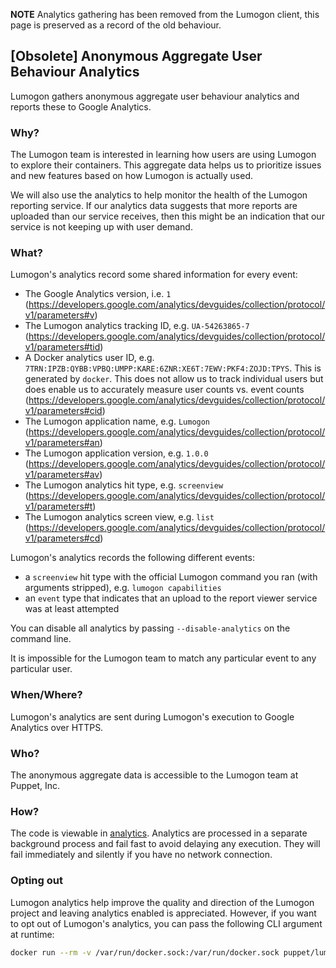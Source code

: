 **NOTE** Analytics gathering has been removed from the Lumogon client, this page is preserved as a record of the old behaviour.

## [Obsolete] Anonymous Aggregate User Behaviour Analytics

Lumogon gathers anonymous aggregate user behaviour analytics and reports these to Google Analytics.

### Why?

The Lumogon team is interested in learning how users are using Lumogon to explore
their containers. This aggregate data helps us to prioritize issues and new features
based on how Lumogon is actually used.

We will also use the analytics to help monitor the health of the Lumogon reporting
service. If our analytics data suggests that more reports are uploaded than our
service receives, then this might be an indication that our service is not keeping
up with user demand.

### What?
Lumogon's analytics record some shared information for every event:

- The Google Analytics version, i.e. `1` (https://developers.google.com/analytics/devguides/collection/protocol/v1/parameters#v)
- The Lumogon analytics tracking ID, e.g. `UA-54263865-7` (https://developers.google.com/analytics/devguides/collection/protocol/v1/parameters#tid)
- A Docker analytics user ID, e.g. `7TRN:IPZB:QYBB:VPBQ:UMPP:KARE:6ZNR:XE6T:7EWV:PKF4:ZOJD:TPYS`. This is generated by `docker`. This does not allow us to track individual users but does enable us to accurately measure user counts vs. event counts (https://developers.google.com/analytics/devguides/collection/protocol/v1/parameters#cid)
- The Lumogon application name, e.g. `Lumogon` (https://developers.google.com/analytics/devguides/collection/protocol/v1/parameters#an)
- The Lumogon application version, e.g. `1.0.0` (https://developers.google.com/analytics/devguides/collection/protocol/v1/parameters#av)
- The Lumogon analytics hit type, e.g. `screenview` (https://developers.google.com/analytics/devguides/collection/protocol/v1/parameters#t)
- The Lumogon analytics screen view, e.g. `list` (https://developers.google.com/analytics/devguides/collection/protocol/v1/parameters#cd)

Lumogon's analytics records the following different events:

- a `screenview` hit type with the official Lumogon command you ran (with arguments stripped), e.g. `lumogon capabilities`
- an `event` type that indicates that an upload to the report viewer service was at least attempted

You can disable all analytics by passing `--disable-analytics` on the command line.

It is impossible for the Lumogon team to match any particular event to any particular user.

### When/Where?
Lumogon's analytics are sent during Lumogon's execution to Google Analytics over HTTPS.

### Who?

The anonymous aggregate data is accessible to the Lumogon team at Puppet, Inc.

### How?

The code is viewable in [analytics](https://github.com/puppetlabs/lumogon/blob/master/analytics/ga.go).
Analytics are processed in a separate background process and fail fast to avoid delaying any execution.
They will fail immediately and silently if you have no network connection.

### Opting out

Lumogon analytics help improve the quality and direction of the Lumogon project
and leaving analytics enabled is appreciated. However, if you want to opt out of
Lumogon's analytics, you can pass the following CLI argument at runtime:

```sh
docker run --rm -v /var/run/docker.sock:/var/run/docker.sock puppet/lumogon --disable-analytics
```
